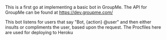 This is a first go at implementing a basic bot in GroupMe. 
The API for GroupMe can be found at https://dev.groupme.com/

This bot listens for users that say "Bot, {action} @user" and then either insults or compliments the user, based upon the request.
The Procfiles here are used for deploying to Heroku
